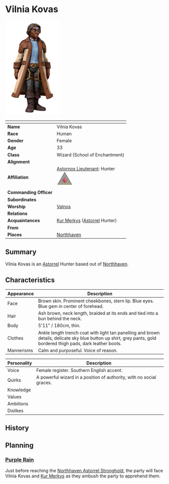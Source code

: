 # Vilnia Kovas

<img src="../../images/people/vilnia-kovas.png" height="300" />

| []() | |
| --- | --- |
| **Name** | Vilnia Kovas |
| **Race** | Human |
| **Gender** | Female |
| **Age** | 33 |
| **Class** | Wizard (School of Enchantment) |
| **Alignment** | |
| **Affiliation** | [Astornox Lieutenant](../civilisations/kingdom-of-astor/organisations/astornox/ranks/4-lieutenant.md): Hunter<br /><img src="../../images/ranks/astornox-4-lieutenant.png" height="50" /> |
| **Commanding Officer** | |
| **Subordinates** | |
| **Worship** | [Valnos](../gods/gods/valnos.md) |
| **Relations** | |
| **Acquaintances** | [Kur Merkys](kur-merkys.md) ([Astorrel](../civilisations/kingdom-of-astor/organisations/astorrel/astorrel.md) Hunter) |
| **From** | |
| **Places** | [Northhaven](../places/cities/northhaven.md) |

## Summary

Vilnia Kovas is an [Astorrel](../civilisations/kingdom-of-astor/organisations/astorrel/astorrel.md) Hunter based out of [Northhaven](../places/cities/northhaven.md).

## Characteristics

| Appearance | Description |
| --- | --- |
| Face | Brown skin. Prominent cheekbones, stern lip. Blue eyes. Blue gem in center of forehead. |
| Hair | Ash brown, neck length, braided at its ends and tied into a bun behind the neck. |
| Body | 5'11" / 180cm, thin. |
| Clothes | Ankle length trench coat with light tan panelling and brown details, delicate sky blue button up shirt, grey pants, gold bordered thigh pads, dark leather boots. |
| Mannerisms | Calm and purposeful. Voice of reason. |

| Personality | Description |
| --- | --- |
| Voice | Female register. Southern English accent. |
| Quirks | A powerful wizard in a position of authority, with no social graces. |
| Knowledge | |
| Values | |
| Ambitions | |
| Dislikes | |

## History

## Planning

### [Purple Rain](../../campaigns/purple-rain/purple-rain.md)

Just before reaching the [Northhaven Astorrel Stronghold](../places/strongholds/northhaven-astorrel-stronghold.md), the party will face Vilnia Kovas and [Kur Merkys](kur-merkys.md) as they ambush the party to apprehend them.
